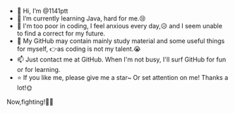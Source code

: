 - 👋 Hi, I’m @1141ptt
- 🌱 I’m currently learning Java, hard for me.😢
- 💞️ I'm too poor in coding, I feel anxious every day,😥 and I seem unable to find a correct for my future.
- 🌺 My GitHub may contain mainly study material and some useful things for myself, 👉as coding is not my talent.😭 
- 📫 Just contact me at GitHub. When I'm not busy, I'll surf GitHub for fun or for learning.
- ⭐ If you like me, please give me a star~ Or set attention on me! Thanks a lot!🌞

Now,fighting!💪💪

<!---
1141ptt/1141ptt is a ✨ special ✨ repository because its `README.md` (this file) appears on your GitHub profile.
You can click the Preview link to take a look at your changes.
--->
